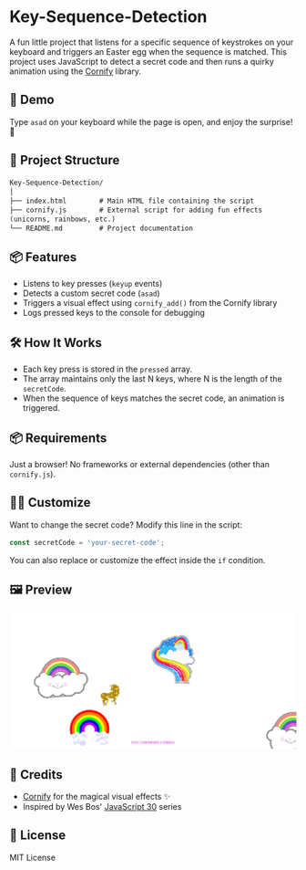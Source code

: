 # Key-Sequence-Detection

A fun little project that listens for a specific sequence of keystrokes on your keyboard and triggers an Easter egg when the sequence is matched. This project uses JavaScript to detect a secret code and then runs a quirky animation using the [Cornify](https://www.cornify.com/) library.

## 🚀 Demo

Type `asad` on your keyboard while the page is open, and enjoy the surprise! 🎉

## 📁 Project Structure

```
Key-Sequence-Detection/
│
├── index.html        # Main HTML file containing the script
├── cornify.js        # External script for adding fun effects (unicorns, rainbows, etc.)
└── README.md         # Project documentation
```

## 📦 Features

- Listens to key presses (`keyup` events)
- Detects a custom secret code (`asad`)
- Triggers a visual effect using `cornify_add()` from the Cornify library
- Logs pressed keys to the console for debugging

## 🛠 How It Works

- Each key press is stored in the `pressed` array.
- The array maintains only the last N keys, where N is the length of the `secretCode`.
- When the sequence of keys matches the secret code, an animation is triggered.


## 📦 Requirements

Just a browser! No frameworks or external dependencies (other than `cornify.js`).

## 🧙‍♂️ Customize

Want to change the secret code? Modify this line in the script:

```javascript
const secretCode = 'your-secret-code';
```

You can also replace or customize the effect inside the `if` condition.

## 🖼 Preview
![Key-Sequence-Detection](Key-Sequence-Detection.jpg)


## 🧩 Credits

- [Cornify](https://www.cornify.com/) for the magical visual effects ✨
- Inspired by Wes Bos' [JavaScript 30](https://javascript30.com/) series

## 📜 License

MIT License